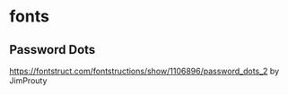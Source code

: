 # fonts

## Password Dots

https://fontstruct.com/fontstructions/show/1106896/password_dots_2
by JimProuty
